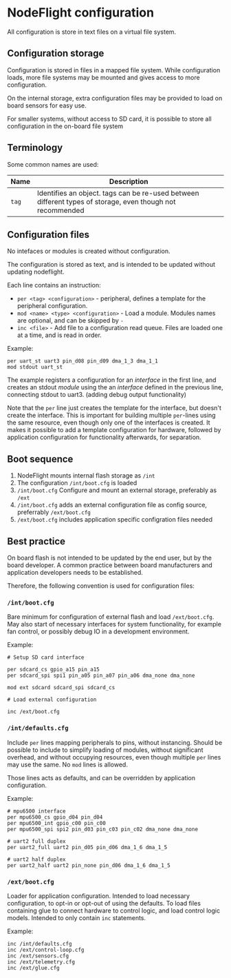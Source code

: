 # NodeFlight configuration

All configuration is store in text files on a virtual file system.

## Configuration storage

Configuration is stored in files in a mapped file system. While configuration loads, more file systems may be mounted and gives access to more configuration.

On the internal storage, extra configuration files may be provided to load on board sensors for easy use.

For smaller systems, without access to SD card, it is possible to store all configuration in the on-board file system

## Terminology

Some common names are used:

| Name  | Description                                                                                               |
| ----- | --------------------------------------------------------------------------------------------------------- |
| `tag` | Identifies an object. tags can be re-used between different types of storage, even though not recommended |

## Configuration files

No intefaces or modules is created without configuration.

The configuration is stored as text, and is intended to be updated without updating nodeflight.

Each line contains an instruction:
- `per <tag> <configuration>` - peripheral, defines a template for the peripheral configuration.
- `mod <name> <type> <configuration>` - Load a module. Modules names are optional, and can be skipped by `-`
- `inc <file>` - Add file to a configuration read queue. Files are loaded one at a time, and is read in order.

Example:

```
per uart_st uart3 pin_d08 pin_d09 dma_1_3 dma_1_1
mod stdout uart_st
```

The example registers a configuration for an _interface_ in the first line, and creates an stdout _module_ using the an _interface_ defined in the previous line, connecting stdout to uart3. (adding debug output functionality)

Note that the `per` line just creates the template for the interface, but doesn't create the interface. This is important for building multiple `per`-lines using the same resource, even though only one of the interfaces is created. It makes it possible to add a template configuration for hardware, followed by application configuration for functionality afterwards, for separation.

## Boot sequence

1. NodeFlight mounts internal flash storage as `/int`
2. The configuration `/int/boot.cfg` is loaded
3. `/int/boot.cfg` Configure and mount an external storage, preferably as `/ext`
4. `/int/boot.cfg` adds an external configuration file as config source, preferrably `/ext/boot.cfg`
5. `/ext/boot.cfg` includes application specific configration files needed

## Best practice

On board flash is not intended to be updated by the end user, but by the board developer. A common practice between board manufacturers and application developers needs to be established.

Therefore, the following convention is used for configuration files:

### `/int/boot.cfg`
Bare minimum for configuration of external flash and load `/ext/boot.cfg`. May also start of necessary interfaces for system functionality, for example fan control, or possibly debug IO in a development environment.

Example:
```
# Setup SD card interface

per sdcard_cs gpio_a15 pin_a15
per sdcard_spi spi1 pin_a05 pin_a07 pin_a06 dma_none dma_none

mod ext sdcard sdcard_spi sdcard_cs

# Load external configuration

inc /ext/boot.cfg
```

### `/int/defaults.cfg`
Include `per` lines mapping peripherals to pins, without instancing. Should be possible to include to simplify loading of modules, without significant overhead, and without occupying resources, even though multiple `per` lines may use the same. No `mod` lines is allowed.

Those lines acts as defaults, and can be overridden by application configuration.

Example:
```
# mpu6500 interface
per mpu6500_cs gpio_d04 pin_d04
per mpu6500_int gpio_c00 pin_c00
per mpu6500_spi spi2 pin_d03 pin_c03 pin_c02 dma_none dma_none

# uart2 full duplex
per uart2_full uart2 pin_d05 pin_d06 dma_1_6 dma_1_5

# uart2 half duplex
per uart2_half uart2 pin_none pin_d06 dma_1_6 dma_1_5
```

### `/ext/boot.cfg`
Loader for application configuration. Intended to load necessary configuration, to opt-in or opt-out of using the defaults. To load files containing glue to connect hardware to control logic, and load control logic models. Intended to only contain `inc` statements.

Example:
```
inc /int/defaults.cfg
inc /ext/control-loop.cfg
inc /ext/sensors.cfg
inc /ext/telemetry.cfg
inc /ext/glue.cfg
```
